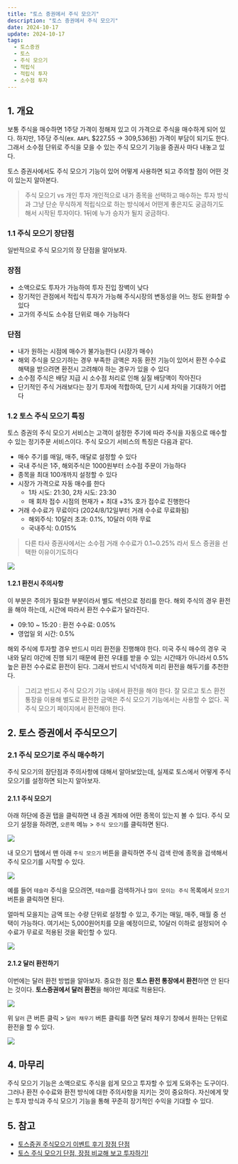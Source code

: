 ```yaml
---
title: "토스 증권에서 주식 모으기"
description: "토스 증권에서 주식 모으기"
date: 2024-10-17
update: 2024-10-17
tags:
  - 토스증권
  - 토스
  - 주식 모으기
  - 적립식
  - 적립식 투자
  - 소수점 투자
---
```


## 1. 개요

보통 주식을 매수하면 1주당 가격이 정해져 있고 이 가격으로 주식을 매수하게 되어 있다. 하지만, 1주당 주식(ex. `AAPL` $227.55 → 309,536원) 가격이 부담이 되기도 한다. 그래서 소수점 단위로 주식을 모을 수 있는 주식 모으기 기능을 증권사 마다 내놓고 있다.

토스 증권사에서도 주식 모으기 기능이 있어 어떻게 사용하면 되고 주의할 점이 어떤 것이 있는지 알아본다.

> 주식 모으기 vs 개인 투자 개인적으로 내가 종목을 선택하고 매수하는 투자 방식과 그냥 단순 무식하게 적립식으로 하는 방식에서 어떤게 좋은지도 궁금하기도 해서 시작된 투자이다. 1뒤에 누가 승자가 될지 궁금하다.

### 1.1 주식 모으기 장단점

일반적으로 주식 모으기의 장 단점을 알아보자.

### 장점

- 소액으로도 투자가 가능하여 투자 진입 장벽이 낮다
- 장기적인 관점에서 적립식 투자가 가능해 주식시장의 변동성을 어느 정도 완화할 수 있다
- 고가의 주식도 소수점 단위로 매수 가능하다

### 단점

- 내가 원하는 시점에 매수가 불가능한다 (시장가 매수)
- 해외 주식을 모으기하는 경우 부족한 금액은 자동 환전 기능이 있어서 환전 수수료 해택을 받으려면 환전시 고려해야 하는 경우가 있을 수 있다
- 소수점 주식은 배당 지급 시 소수점 처리로 인해 실질 배당액이 작아진다
- 단기적인 주식 거래보다는 장기 투자에 적합하여, 단기 시세 차익을 기대하기 어렵다

### 1.2 토스 주식 모으기 특징

토스 증권의 주식 모으기 서비스는 고객이 설정한 주기에 따라 주식을 자동으로 매수할 수 있는 정기주문 서비스이다. 주식 모으기 서비스의 특징은 다음과 같다.

- 매수 주기를 매일, 매주, 매달로 설정할 수 있다
- 국내 주식은 1주, 해외주식은 1000원부터 소수점 주문이 가능하다
- 종목을 최대 100개까지 설정할 수 있다
- 시장가 가격으로 자동 매수를 한다
  - 1차 시도: 21:30, 2차 시도: 23:30
  - 매 회차 접수 시점의 현재가 + 최대 +3% 호가 접수로 진행한다
- 거래 수수료가 무료이다 (2024/8/12일부터 거래 수수료 무료화됨)
  - 해외주식: 10달러 초과: 0.1%, 10달러 이하 무료
  - 국내주식: 0.015%

> 다른 타사 증권사에서는 소수점 거래 수수료가 0.1~0.25% 라서 토스 증권을 선택한 이유이기도하다

![](image-20241017003431645.png)

#### 1.2.1 환전시 주의사항

이 부분은 주의가 필요한 부분이라서 별도 섹션으로 정리를 한다. 해외 주식의 경우 환전을 해야 하는데, 시간에 따라서 환전 수수료가 달라진다.

- 09:10 ~ 15:20 : 환전 수수료: 0.05%
- 영업일 외 시간: 0.5%

해외 주식에 투자할 경우 반드시 미리 환전을 진행해야 한다. 미국 주식 매수의 경우 국내와 달리 야간에 진행 되기 때문에 환전 우대를 받을 수 있는 시간때가 아니라서 0.5% 높은 환전 수수료로 환전이 된다. 그래서 반드시 넉넉하게 미리 환전을 해두기를 추천한다.

> 그리고 반드시 주식 모으기 기능 내에서 환전을 해야 한다. 잘 모르고 토스 환전 통장을 이용해 별도로 환전한 금액은 주식 모으기 기능에서는 사용할 수 없다. 꼭 주식 모으기 페이지에서 환전해야 한다.

## 2. 토스 증권에서 주식모으기

### 2.1 주식 모으기로 주식 매수하기

주식 모으기의 장단점과 주의사항에 대해서 알아보았는데, 실제로 토스에서 어떻게 주식 모으기를 설정하면 되는지 알아보자.

#### 2.1.1 주식 모으기

아래 하단에 증권 탭을 클릭하면 내 증권 계좌에 어떤 종목이 있는지 볼 수 있다. 주식 모으기 설정을 하려면, `오른쪽` 메뉴 > `주식 모으기`를 클릭하면 된다.

![](image-20241017003445061.png)

내 모으기 탭에서 맨 아래 `주식 모으기` 버튼을 클릭하면 주식 검색 란에 종목을 검색해서 주식 모으기를 시작할 수 있다.

![](image-20241017003456671.png)

예를 들어 `테슬라` 주식을 모으려면, `테슬라`를 검색하거나 `많이 모이는 주식` 목록에서 `모으기` 버튼을 클릭하면 된다.

얼마씩 모을지는 금액 또는 수량 단위로 설정할 수 있고, 주기는 매일, 매주, 매월 중 선택이 가능하다. 여기서는 5,000원어치를 모을 예정이므로, 10달러 이하로 설정되어 수수료가 무료로 적용된 것을 확인할 수 있다.

![](image-20241017003507293.png)

#### 2.1.2 달러 환전하기

이번에는 달러 환전 방법을 알아보자. 중요한 점은 **토스 환전 통장에서 환전**하면 안 된다는 것이다. **토스증권에서 달러 환전**을 해야만 제대로 적용된다.

![](image-20241017003520786.png)

위 `달러` 큰 버튼 클릭 > `달러 채우기` 버튼 클릭를 하면 달러 채우기 창에서 원하는 단위로 환전을 할 수 있다.

![](image-20241017003537837.png)

## 4. 마무리

주식 모으기 기능은 소액으로도 주식을 쉽게 모으고 투자할 수 있게 도와주는 도구이다. 그러나 환전 수수료와 환전 방식에 대한 주의사항을 지키는 것이 중요하다. 자신에게 맞는 투자 방식과 주식 모으기 기능을 통해 꾸준히 장기적인 수익을 기대할 수 있다.

## 5. 참고

- [토스증권 주식모으기 이벤트 후기 장점 단점](https://like-a-happy-cat.tistory.com/42)
- [토스 주식 모으기 단점, 장점 비교해 보고 투자하기!](https://infofofo.com/토스-주식-모으기-단점-장점-비교해-보고-투자하기/)